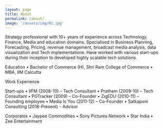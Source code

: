 ```yaml
---
layout: page
title: About
permalink: /about/
image: '/assets/img/01.jpg'
---
```


Strategy professional with 10+ years of experience across Technology, Finance, Media and education domains. Specialised in Business Planning, Forecasting, Pricing, revenue management, broadcast media analysis, data visualization and Tech implementations. Have worked with various start-ups during their inception to developed highly scalable tech solutions.

Education
• Bachelor of Commerce (H), Shri Ram College of Commerce 
• MBA, IIM Calcutta 

Work Experience

Start-ups
•	IIFM (2008-10) – Tech Consultant
•	Pratham (2009-10) – Tech Consultant
•	PGTracker (2009) – Co-Founder
•	ZigEDU (2010-11) – Founding employee
•	Media Is You (2011-12) – Co-Founder
•	Satkaponi Consulting (2018-Present) – Advisor

Corporates
•	Jaypee Commodities
•	Sony Pictures Network
•	Star India
•	Zee Entertainment
